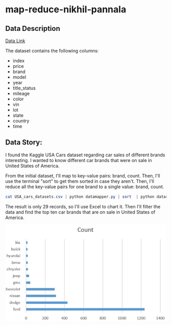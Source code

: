 # map-reduce-nikhil-pannala
## Data Description
[Data Link](https://www.kaggle.com/doaaalsenani/usa-cers-dataset/version/1)

The dataset contains the following columns:
- index
- price
- brand
- model
- year
- title_status
- mileage
- color
- vin
- lot
- state
- country
- time
## Data Story:

I found the Kaggle USA Cars dataset regarding car sales of different brands interesting. I wanted to know different car brands that were on sale in United States of America. 

From the initial dataset, I'll map to key-value pairs: brand, count. 
Then, I'll use the terminal "sort" to get them sorted in case they aren't. 
Then, I'll reduce all the key-value pairs for one brand to a single value: brand, count. 

```PowerShell
cat USA_cars_datasets.csv | python datamapper.py | sort  | python datareducer.py > pannala-output.txt

```

The result is only 29 records, so I'll use Excel to chart it. 
Then I'll filter the data and find the top ten car brands that are on sale in United States of America.

![Top Ten Car Brands Chart](TopTenBrandsJPG.JPG)
